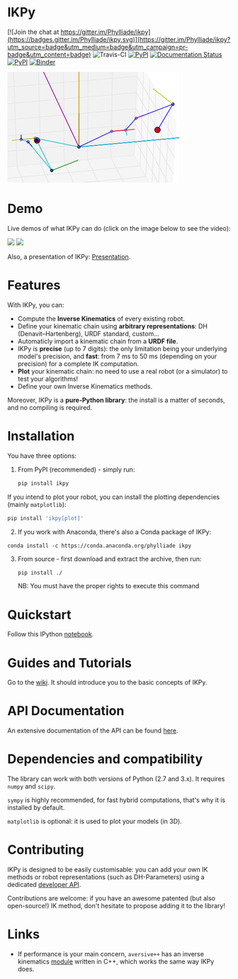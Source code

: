 # IKPy #

[![Join the chat at https://gitter.im/Phylliade/ikpy](https://badges.gitter.im/Phylliade/ikpy.svg)](https://gitter.im/Phylliade/ikpy?utm_source=badge&utm_medium=badge&utm_campaign=pr-badge&utm_content=badge)
![Travis-CI](https://travis-ci.org/Phylliade/ikpy.svg?branch=master)
[![PyPI](https://img.shields.io/pypi/v/ikpy.svg)](https://pypi.python.org/pypi/ikpy/)
[![Documentation Status](https://readthedocs.org/projects/ikpy/badge/?version=latest)](http://ikpy.readthedocs.org/en/latest/?badge=latest)
[![PyPI](https://img.shields.io/pypi/dm/ikpy.svg)](https://pypi.python.org/pypi/ikpy/)
[![Binder](http://mybinder.org/badge.svg)](http://mybinder.org/repo/Phylliade/ikpy)

![demo](two_arms.png)

# Demo

Live demos of what IKPy can do (click on the image below to see the video):

[![](http://img.youtube.com/vi/H0ysr5qSbis/0.jpg)](https://www.youtube.com/watch?v=H0ysr5qSbis)
[![](http://img.youtube.com/vi/Jq0-DkEwwj4/0.jpg)](https://www.youtube.com/watch?v=Jq0-DkEwwj4)

Also, a presentation of IKPy: [Presentation](https://github.com/Phylliade/ikpy/blob/master/tutorials/IKPy%20speech.pdf).

# Features
With IKPy, you can:

* Compute the **Inverse Kinematics** of every existing robot.
* Define your kinematic chain using **arbitrary representations**: DH (Denavit–Hartenberg), URDF standard, custom...
* Automaticly import a kinematic chain from a **URDF file**.
* IKPy is **precise** (up to 7 digits): the only limitation being your underlying model's precision, and **fast**: from 7 ms to 50 ms (depending on your precision) for a complete IK computation.
* **Plot** your kinematic chain: no need to use a real robot (or a simulator) to test your algorithms!
* Define your own Inverse Kinematics methods.

Moreover, IKPy is a **pure-Python library**: the install is a matter of seconds, and no compiling is required.

# Installation
You have three options:


1. From PyPI (recommended) - simply run:

   ```bash
   pip install ikpy
   ```
  If you intend to plot your robot, you can install the plotting dependencies (mainly `matplotlib`):
  ```bash
  pip install 'ikpy[plot]'
  ```

2. If you work with Anaconda, there's also a Conda package of IKPy:
  ```
  conda install -c https://conda.anaconda.org/phylliade ikpy
  ```

3. From source - first download and extract the archive, then run:

   ```bash
   pip install ./
   ```
   NB: You must have the proper rights to execute this command

# Quickstart
Follow this IPython [notebook](https://github.com/Phylliade/ikpy/blob/master/tutorials/Quickstart.ipynb).

# Guides and Tutorials
Go to the [wiki](https://github.com/Phylliade/ikpy/wiki). It should introduce you to the basic concepts of IKPy.

# API Documentation
An extensive documentation of the API can be found [here](http://ikpy.readthedocs.org).

# Dependencies and compatibility
The library can work with both versions of Python (2.7 and 3.x).
It requires `numpy` and `scipy`.

`sympy` is highly recommended, for fast hybrid computations, that's why it is installed by default.

`matplotlib` is optional: it is used to plot your models (in 3D).


# Contributing
IKPy is designed to be easily customisable: you can add your own IK methods or robot representations (such as DH-Parameters) using a dedicated [developer API](https://github.com/Phylliade/ikpy/wiki/Contributing).

Contributions are welcome: if you have an awesome patented (but also open-source!) IK method, don't hesitate to propose adding it to the library!

# Links
* If performance is your main concern, `aversive++` has an inverse kinematics [module](https://github.com/AversivePlusPlus/ik) written in C++, which works the same way IKPy does.

